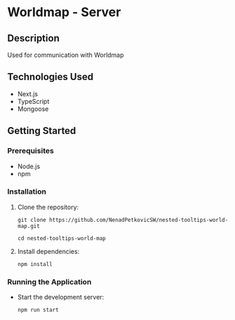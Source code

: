 # Worldmap - Server

## Description
Used for communication with Worldmap

## Technologies Used
- Next.js
- TypeScript
- Mongoose

## Getting Started
### Prerequisites
- Node.js
- npm

### Installation
1. Clone the repository:
   
    `git clone https://github.com/NenadPetkovicSW/nested-tooltips-world-map.git`

    `cd nested-tooltips-world-map`
2. Install dependencies:
   
    `npm install`

### Running the Application
- Start the development server:
  
    `npm run start`


